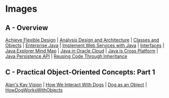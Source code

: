 # Images

## A - Overview

[Achieve Flexible Design](AchieveFlexibleDesign.jpg) | [Analysis Design and Architecture](AnalysisDesignAndArchitecture.jpg) | [Classes and Objects](ClassesAndObjects.jpg) | [Enterprise Java](EnterpriseJava.jpg) | [Implement Web Services with Java](ImplementWebServicesWithJava.jpg) | [Interfaces](Interfaces.jpg) | [Java Explorer Mind Map](JavaExplorerMindMap.png) | [Java in Oracle Cloud](JavaInOracleCloud.jpg) | [Java is Cross Platform](JavaIsCrossPlatform.jpg) | [Java Persistence API](JavaPersistenceAPI.jpg) | [Reusing Code Through Inheritance](ReusingCodeThroughInheritance.jpg)

## C - Practical Object-Oriented Concepts: Part 1

[Alan's Kay Vision](AlanKayVision.jpg) | [How We Interact With Dogs](HowWeInteractWithDogs.jpg) | [Dog as an Object](DogAsAnObject.jpg) | [HowDogWorksWithObjects](HowDogWorksWithObjects.jpg)

